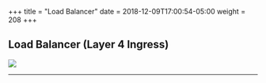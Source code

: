 +++
title = "Load Balancer"
date = 2018-12-09T17:00:54-05:00
weight = 208
+++

## Load Balancer (Layer 4 Ingress)
![](/docker-k8s-presentation/images/kubernetes//internet-to-service.gif)

___
